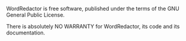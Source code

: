 WordRedactor is free software, published under the terms of the GNU General Public License.

There is absolutely NO WARRANTY for WordRedactor, its code and its documentation.
